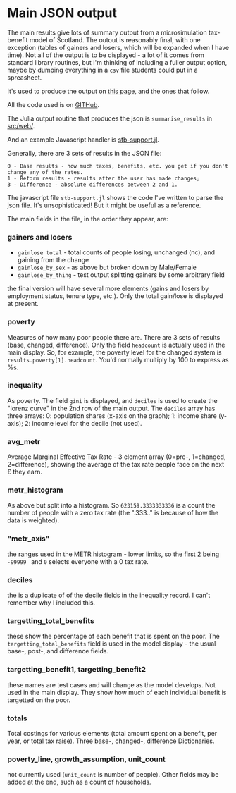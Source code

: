 # Main JSON output

The main results give lots of summary output from a microsimulation tax-benefit model of Scotland. The outout is reasonably final, with one exception (tables of gainers and losers, which will be expanded when I have time). Not all of the output is to be displayed - a lot of it comes from standard library routines, but I'm thinking of including a fuller output option, maybe by dumping everything in a `csv` file students could put in a spreasheet.

It's used to produce the output on [this page](http://oustb.virtual-worlds.scot/tax-benefit-tour.html), and the ones that follow.

All the code used is on [GITHub](https://github.com/grahamstark/stb.jl/).

The Julia output routine that produces the json is `summarise_results` in [src/web/](https://github.com/grahamstark/stb.jl/blob/master/src/web/web_model_libs.jl).

And an example Javascript handler is [stb-support.jl](https://github.com/grahamstark/stb.jl/tree/master/web/js).

Generally, there are 3 sets of results in the JSON file:

    0 - Base results - how much taxes, benefits, etc. you get if you don't change any of the rates.
    1 - Reform results - results after the user has made changes;
    3 - Difference - absolute differences between 2 and 1.

The javascript file `stb-support.jl` shows the code I've written to parse the json file. It's unsophisticated! But it might be useful as a reference.

The main fields in the file, in the order they appear, are:

### gainers and losers
- `gainlose total` - total counts of people losing, unchanged (nc), and gaining from the change
- `gainlose_by_sex` - as above but broken down by  Male/Female
- `gainlose_by_thing` - test output splitting gainers by some arbitrary field

the final version will have several more elements (gains and losers by employment status, tenure type, etc.). Only the total gain/lose is displayed at present.

### poverty

Measures of how many poor people there are. There are 3 sets of results (base, changed, difference). Only the field `headcount` is actually used in the main display. So, for example, the poverty level for the changed system is `results.poverty[1].headcount`. You'd normally multiply by 100 to express as %s.

### inequality

As poverty. The field `gini` is displayed, and `deciles` is used to create the "lorenz curve" in the 2nd row of the main output. The `deciles` array has three arrays:
    0: population shares (x-axis on the graph);
    1: income share (y-axis);
    2: income level for the decile (not used).

### avg_metr

Average Marginal Effective Tax Rate - 3 element array (0=pre-, 1=changed, 2=difference), showing the average of the tax rate people face on the next £ they earn.

### metr_histogram

As above but split into a histogram. So `623159.3333333336` is a count the number of people with a zero tax rate (the ".333.." is because of how the data is weighted).

###   "metr_axis"

the ranges used in the METR histogram - lower limits, so the first 2 being `-99999 ` and `0` selects everyone with a 0 tax rate.

### deciles

the is a duplicate of of the decile fields in the inequality record. I can't remember why I included this.

### targetting_total_benefits

these show the percentage of each benefit that is spent on the poor. The `targetting_total_benefits` field is used in the model display - the usual base-, post-, and difference fields.

### targetting_benefit1, targetting_benefit2

these names are test cases and will change as the model develops. Not used in the main display. They show how much of each individual benefit is targetted on the poor.

### totals

Total costings for various elements (total amount spent on a benefit, per year, or total tax raise). Three base-, changed-, difference Dictionaries.

### poverty_line, growth_assumption, unit_count

not currently used (`unit_count` is number of people). Other fields may be added at the end, such as a count of households.
